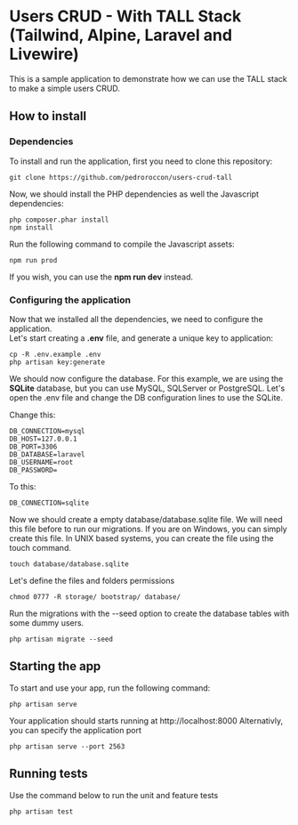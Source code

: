 # Users CRUD - With TALL Stack (Tailwind, Alpine, Laravel and Livewire)
This is a sample application to demonstrate how we can use the TALL stack to make a simple users CRUD.

## How to install

### Dependencies
To install and run the application, first you need to clone this repository:  
```
git clone https://github.com/pedroroccon/users-crud-tall
```

Now, we should install the PHP dependencies as well the Javascript dependencies:  
```
php composer.phar install
npm install
```

Run the following command to compile the Javascript assets:
```
npm run prod
```
If you wish, you can use the **npm run dev** instead.

### Configuring the application
Now that we installed all the dependencies, we need to configure the application.  
Let's start creating a **.env** file, and generate a unique key to application:
```
cp -R .env.example .env
php artisan key:generate
```

We should now configure the database. For this example, we are using the **SQLite** database, but you can use MySQL, SQLServer or PostgreSQL. Let's open the .env file and change the DB configuration lines to use the SQLite.  

Change this:
```
DB_CONNECTION=mysql
DB_HOST=127.0.0.1
DB_PORT=3306
DB_DATABASE=laravel
DB_USERNAME=root
DB_PASSWORD=
```

To this:  
```
DB_CONNECTION=sqlite
```

Now we should create a empty database/database.sqlite file. We will need this file before to run our migrations. If you are on Windows, you can simply create this file. In UNIX based systems, you can create the file using the touch command.
```
touch database/database.sqlite
````

Let's define the files and folders permissions
```
chmod 0777 -R storage/ bootstrap/ database/
```

Run the migrations with the --seed option to create the database tables with some dummy users.

```
php artisan migrate --seed
```

## Starting the app
To start and use your app, run the following command:
```
php artisan serve
```

Your application should starts running at http://localhost:8000
Alternativly, you can specify the application port

```
php artisan serve --port 2563
```

## Running tests
Use the command below to run the unit and feature tests

```
php artisan test
```